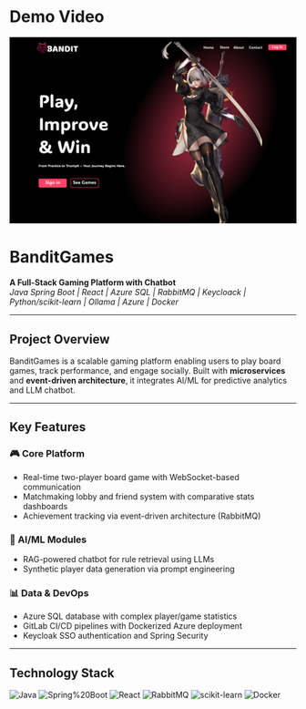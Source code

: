 # Demo Video 
[![Watch the video](./image.png)](https://drive.google.com/file/d/1RUp6pS6lIAPBzF9M-aXl2yqZWPAnNzgF/view?usp=drive_link)


# BanditGames  
**A Full-Stack Gaming Platform with Chatbot**  
*Java Spring Boot | React | Azure SQL | RabbitMQ | Keycloack | Python/scikit-learn | Ollama | Azure | Docker*  


---

## Project Overview  
BanditGames is a scalable gaming platform enabling users to play board games, track performance, and engage socially. Built with **microservices** and **event-driven architecture**, it integrates AI/ML for predictive analytics and LLM chatbot.  

---

## Key Features  

### 🎮 Core Platform  
- Real-time two-player board game with WebSocket-based communication  
- Matchmaking lobby and friend system with comparative stats dashboards  
- Achievement tracking via event-driven architecture (RabbitMQ)  

### 🤖 AI/ML Modules  
- RAG-powered chatbot for rule retrieval using LLMs  
- Synthetic player data generation via prompt engineering  

### 📊 Data & DevOps  
- Azure SQL database with complex player/game statistics  
- GitLab CI/CD pipelines with Dockerized Azure deployment  
- Keycloak SSO authentication and Spring Security  

---


## Technology Stack  
![Java](https://img.shields.io/badge/Java-17%2B-orange)
![Spring%20Boot](https://img.shields.io/badge/Spring%20Boot-3.1-blue)
![React](https://img.shields.io/badge/React-18-%2361DAFB)
![RabbitMQ](https://img.shields.io/badge/RabbitMQ-3.12-%23FF6600)
![scikit-learn](https://img.shields.io/badge/scikit--learn-1.3-%23F7931E)
![Docker](https://img.shields.io/badge/Docker-24.0-%232496ED)

